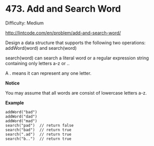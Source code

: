 # 473. Add and Search Word

Difficulty: Medium

http://lintcode.com/en/problem/add-and-search-word/

Design a data structure that supports the following two operations: addWord(word) and search(word)

search(word) can search a literal word or a regular expression string containing only letters a-z or ..

A . means it can represent any one letter.

**Notice**  

You may assume that all words are consist of lowercase letters a-z.

**Example**  
```
addWord("bad")
addWord("dad")
addWord("mad")
search("pad")  // return false
search("bad")  // return true
search(".ad")  // return true
search("b..")  // return true
```
